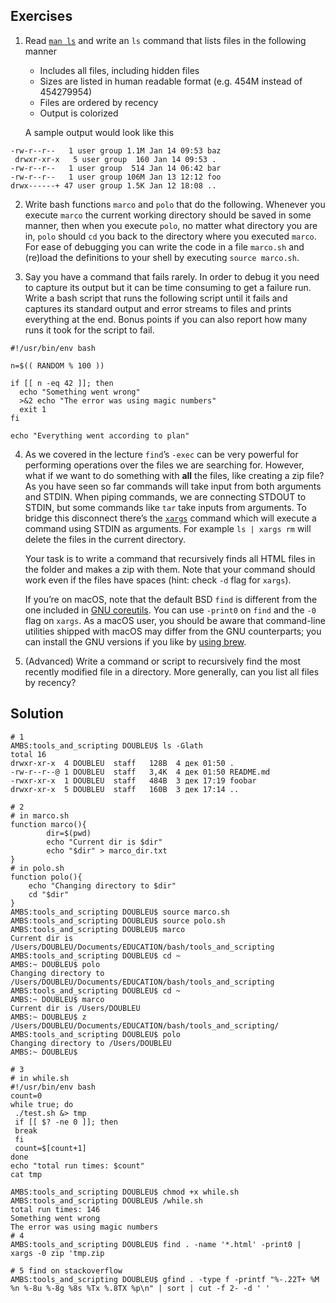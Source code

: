 ## Exercises

1.  Read [`man ls`](https://www.man7.org/linux/man-pages/man1/ls.1.html) and write an `ls` command that lists files in the following manner

    *   Includes all files, including hidden files
    *   Sizes are listed in human readable format (e.g. 454M instead of 454279954)
    *   Files are ordered by recency
    *   Output is colorized

    A sample output would look like this

    
```console
-rw-r--r--   1 user group 1.1M Jan 14 09:53 baz
 drwxr-xr-x   5 user group  160 Jan 14 09:53 .
-rw-r--r--   1 user group  514 Jan 14 06:42 bar
-rw-r--r--   1 user group 106M Jan 13 12:12 foo
drwx------+ 47 user group 1.5K Jan 12 18:08 ..
```
    
2.  Write bash functions `marco` and `polo` that do the following. Whenever you execute `marco` the current working directory should be saved in some manner, then when you execute `polo`, no matter what directory you are in, `polo` should `cd` you back to the directory where you executed `marco`. For ease of debugging you can write the code in a file `marco.sh` and (re)load the definitions to your shell by executing `source marco.sh`.

3. Say you have a command that fails rarely. In order to debug it you need to capture its output but it can be time consuming to get a failure run. Write a bash script that runs the following script until it fails and captures its standard output and error streams to files and prints everything at the end. Bonus points if you can also report how many runs it took for the script to fail.


```console
#!/usr/bin/env bash
 
n=$(( RANDOM % 100 ))
 
if [[ n -eq 42 ]]; then
  echo "Something went wrong"
  >&2 echo "The error was using magic numbers"
  exit 1
fi
 
echo "Everything went according to plan"
```

4. As we covered in the lecture `find`’s `-exec` can be very powerful for performing operations over the files we are searching for. However, what if we want to do something with **all** the files, like creating a zip file? As you have seen so far commands will take input from both arguments and STDIN. When piping commands, we are connecting STDOUT to STDIN, but some commands like `tar` take inputs from arguments. To bridge this disconnect there’s the [`xargs`](https://www.man7.org/linux/man-pages/man1/xargs.1.html) command which will execute a command using STDIN as arguments. For example `ls | xargs rm` will delete the files in the current directory.

   Your task is to write a command that recursively finds all HTML files in the folder and makes a zip with them. Note that your command should work even if the files have spaces (hint: check `-d` flag for `xargs`).

   If you’re on macOS, note that the default BSD `find` is different from the one included in [GNU coreutils](https://en.wikipedia.org/wiki/List_of_GNU_Core_Utilities_commands). You can use `-print0` on `find` and the `-0` flag on `xargs`. As a macOS user, you should be aware that command-line utilities shipped with macOS may differ from the GNU counterparts; you can install the GNU versions if you like by [using brew](https://formulae.brew.sh/formula/coreutils).

5. (Advanced) Write a command or script to recursively find the most recently modified file in a directory. More generally, can you list all files by recency?



## Solution

```console
# 1
AMBS:tools_and_scripting DOUBLEU$ ls -Glath
total 16
drwxr-xr-x  4 DOUBLEU  staff   128B  4 дек 01:50 .
-rw-r--r--@ 1 DOUBLEU  staff   3,4K  4 дек 01:50 README.md
-rwxr-xr-x  1 DOUBLEU  staff   484B  3 дек 17:19 foobar
drwxr-xr-x  5 DOUBLEU  staff   160B  3 дек 17:14 ..

# 2
# in marco.sh
function marco(){
        dir=$(pwd)
        echo "Current dir is $dir"
        echo "$dir" > marco_dir.txt
}
# in polo.sh
function polo(){
    echo "Changing directory to $dir"
    cd "$dir"
}
AMBS:tools_and_scripting DOUBLEU$ source marco.sh
AMBS:tools_and_scripting DOUBLEU$ source polo.sh
AMBS:tools_and_scripting DOUBLEU$ marco
Current dir is /Users/DOUBLEU/Documents/EDUCATION/bash/tools_and_scripting
AMBS:tools_and_scripting DOUBLEU$ cd ~
AMBS:~ DOUBLEU$ polo
Changing directory to /Users/DOUBLEU/Documents/EDUCATION/bash/tools_and_scripting
AMBS:tools_and_scripting DOUBLEU$ cd ~
AMBS:~ DOUBLEU$ marco
Current dir is /Users/DOUBLEU
AMBS:~ DOUBLEU$ z /Users/DOUBLEU/Documents/EDUCATION/bash/tools_and_scripting/
AMBS:tools_and_scripting DOUBLEU$ polo
Changing directory to /Users/DOUBLEU
AMBS:~ DOUBLEU$ 

# 3
# in while.sh
#!/usr/bin/env bash
count=0
while true; do
 ./test.sh &> tmp
 if [[ $? -ne 0 ]]; then
 break
 fi
 count=$[count+1]
done
echo "total run times: $count"
cat tmp

AMBS:tools_and_scripting DOUBLEU$ chmod +x while.sh 
AMBS:tools_and_scripting DOUBLEU$ /while.sh
total run times: 146
Something went wrong
The error was using magic numbers
# 4
AMBS:tools_and_scripting DOUBLEU$ find . -name '*.html' -print0 | xargs -0 zip 'tmp.zip

# 5 find on stackoverflow
AMBS:tools_and_scripting DOUBLEU$ gfind . -type f -printf "%-.22T+ %M %n %-8u %-8g %8s %Tx %.8TX %p\n" | sort | cut -f 2- -d ' '
```

